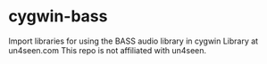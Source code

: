 # cygwin-bass
Import libraries for using the BASS audio library in cygwin
Library at un4seen.com
This repo is not affiliated with un4seen.
